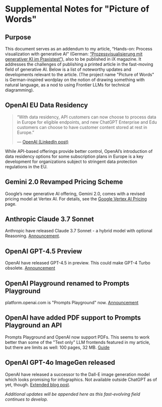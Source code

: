 # Supplemental Notes for "Picture of Words"

## Purpose
This document serves as an addendum to my article, “Hands-on: Process visualization with generative AI” (German: [“Prozessvisualisierung mit generativer KI im Praxistest”](https://www.heise.de/ratgeber/Prozessvisualisierung-mit-generativer-KI-im-Praxistest-10266093.html?seite=all)), also to be published in iX magazine. It addresses the challenges of publishing a printed article in the fast-moving field of generative AI. Below is a list of noteworthy updates and developments relevant to the article. (The project name "Picture of Words" is German-inspired wordplay on the notion of drawing something with natural language, as a nod to using Frontier LLMs for technical diagramming).

## OpenAI EU Data Residency
> “With data residency, API customers can now choose to process data in Europe for eligible endpoints, and new ChatGPT Enterprise and Edu customers can choose to have customer content stored at rest in Europe.”
>
> — [OpenAI (LinkedIn post)](https://www.linkedin.com/posts/openai_introducing-data-residency-in-europe-activity-7293148067657134080-8Tmy)

While API-based offerings provide better control, OpenAI’s introduction of data residency options for some subscription plans in Europe is a key development for organizations subject to stringent data protection regulations in the EU.

## Gemini 2.0 Revamped Pricing Scheme
Google’s new generative AI offering, Gemini 2.0, comes with a revised pricing model at Vertex AI. For details, see the [Google Vertex AI Pricing](https://cloud.google.com/vertex-ai/generative-ai/pricing) page.

## Anthropic Claude 3.7 Sonnet
Anthropic have released Claude 3.7 Sonnet - a hybrid model with optional Reasoning. [Announcement](https://www.anthropic.com/news/claude-3-7-sonnet).

## OpenAI GPT-4.5 Preview
OpenAI have released GPT-4.5 in preview. This could make GPT-4 Turbo obsolete. [Announcement](https://openai.com/index/introducing-gpt-4-5/)

## OpenAI Playground renamed to Prompts Playground
platform.openai.com is "Prompts Playground" now. [Announcement](https://x.com/OpenAIDevs/status/1900358343333482861)

## OpenAI have added PDF support to Prompts Playground an API
Prompts Playground and OpenAI now support PDFs. This seems to work better than some of the "Text only" LLM frontends featured in my article, but there are limits as well: 100 pages, 32 MB. [Guide](https://platform.openai.com/docs/guides/pdf-files?api-mode=chat)

## OpenAI GPT-4o ImageGen released
OpenAI have released a successor to the Dall-E image generation model which looks promising for infographics. Not available outside ChatGPT as of yet, though. [Extended blog post](https://ndurner.github.io/gpt4o-infographics).

*Additional updates will be appended here as this fast-evolving field continues to develop.*
